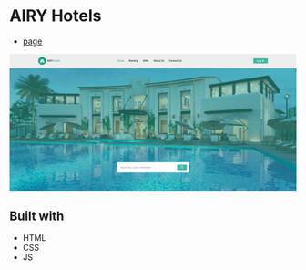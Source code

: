 # AIRY Hotels

- [page](https://airy-hotels.netlify.app)

![Guest House Management System](./images/page.png)

## Built with 
- HTML
- CSS
- JS
